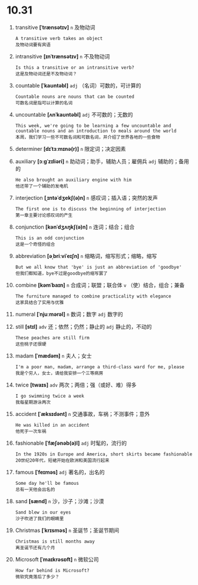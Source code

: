 # 10.31

1. transitive **[ˈtrænsətɪv]** `n` 及物动词

   ```
   A transitive verb takes an object
   及物动词要有宾语
   ```

2. intransitive **[ɪnˈtrænsətɪv]** `n` 不及物动词

   ```
   Is this a transitive or an intransitive verb?
   这是及物动词还是不及物动词？
   ```

3. countable **[ˈkaʊntəbl]** `adj` （名词）可数的，可计算的

   ```
   Countable nouns are nouns that can be counted
   可数名词是指可以计算的名词
   ```

4. uncountable **[ʌnˈkaʊntəbl]** `adj` 不可数的；无数的

   ```
   This week, we're going to be learning a few uncountable and countable nouns and an introduction to meals around the world
   本周，我们学习一些不可数名词和可数名词，并介绍了世界各地的一些食物
   ```

5. determiner **[dɪˈtɜːmɪnə(r)]** `n` 限定词；决定因素

6. auxiliary **[ɔːɡˈzɪliəri]** `n` 助动词；助手，辅助人员；雇佣兵 `adj` 辅助的；备用的

   ```
   He also brought an auxiliary engine with him
   他还带了一个辅助的发电机
   ```

7. interjection **[ˌɪntəˈdʒekʃ(ə)n]** `n` 感叹词；插入语；突然的发声

   ```
   The first one is to discuss the beginning of interjection
   第一章主要讨论感叹词的产生
   ```

8. conjunction **[kənˈdʒʌŋkʃ(ə)n]** `n` 连词；结合；组合

   ```
   This is an odd conjunction
   这是一个奇怪的组合
   ```

9. abbreviation **[əˌbriːviˈeɪʃn]** `n` 缩略词，缩写形式；缩略，缩写

   ```
   But we all know that 'bye' is just an abbreviation of 'goodbye'
   但我们都知道，bye不过是goodbye的缩写罢了
   ```

10. combine **[kəmˈbaɪn]** `n` 合成词；联盟；联合体 `v` （使）结合，组合；兼备

    ```
    The furniture managed to combine practicality with elegance
    这家具结合了实用与优雅
    ```

11. numeral **[ˈnjuːmərəl]** `n` 数词；数字 `adj` 数字的

12. still **[stɪl]** `adv` 还；依然；仍然；静止的 `adj` 静止的，不动的

    ```
    These peaches are still firm
    这些桃子还很硬
    ```

13. madam **[ˈmædəm]** `n` 夫人；女士

    ```
    I'm a poor man, madam, arrange a third-class ward for me, please
    我是个穷人，女士，请给我安排一个三等病房
    ```

14. twice **[twaɪs]** `adv` 两次；两倍；强（或好、难）得多

    ```
    I go swimming twice a week
    我每星期游泳两次
    ```

15. accident **[ˈæksɪdənt]** `n` 交通事故，车祸；不测事件；意外

    ```
    He was killed in an accident
    他死于一次车祸
    ```

16. fashionable **[ˈfæʃənəb(ə)l]** `adj` 时髦的，流行的

    ```
    In the 1920s in Europe and America, short skirts became fashionable
    20世纪20年代，短裙开始在欧洲和美国流行起来
    ```

17. famous **[ˈfeɪməs]** `adj` 著名的，出名的

    ```
    Some day he'll be famous
    总有一天他会出名的
    ```

18. sand **[sænd]** `n` 沙，沙子；沙滩；沙漠

    ```
    Sand blew in our eyes
    沙子吹进了我们的眼睛里
    ```

19. Christmas **[ˈkrɪsməs]** `n` 圣诞节；圣诞节期间

    ```
    Christmas is still months away
    离圣诞节还有几个月
    ```

20. Microsoft **[ˈmaɪkrəsɒft]** `n` 微软公司

    ```
    How far behind is Microsoft?
    微软究竟落后了多少？
    ```
